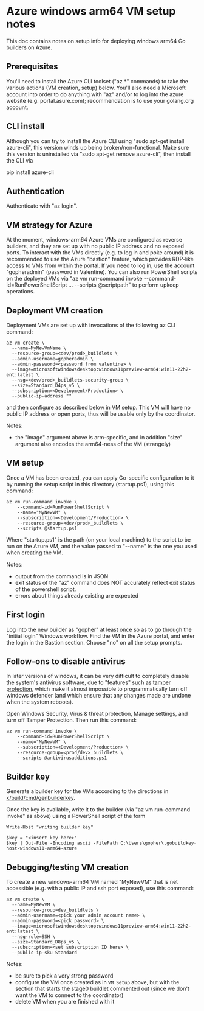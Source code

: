 <!---
# Copyright 2022 The Go Authors. All rights reserved.
# Use of this source code is governed by a BSD-style
# license that can be found in the LICENSE file.
-->

# Azure windows arm64 VM setup notes

This doc contains notes on setup info for deploying windows arm64 Go builders on Azure.

## Prerequisites

You'll need to install the Azure CLI toolset ("az *" commands) to take the various actions (VM creation, setup) below.  You'll also need a Microsoft account into order to do anything with "az" and/or to log into the azure website (e.g. portal.asure.com); recommendation is to use your golang.org account.

## CLI install

Although you can try to install the Azure CLI using "sudo apt-get install azure-cli", this version winds up being broken/non-functional.  Make sure this version is uninstalled via "sudo apt-get remove azure-cli", then install the CLI via

  pip install azure-cli

## Authentication

Authenticate with "az login".

## VM strategy for Azure

At the moment, windows-arm64 Azure VMs are configured as reverse builders, and they are set up with no public IP address and no exposed ports. To interact with the VMs directly (e.g. to log in and poke around) it is recommended to use the Azure "bastion" feature, which provides RDP-like access to VMs from within the portal.  If you need to log in, use the account "gopheradmin" (password in Valentine). You can also run PowerShell scripts on the deployed VMs via "az vm run-command invoke --command-id=RunPowerShellScript ... --scripts @scriptpath" to perform upkeep operations.

## Deployment VM creation

Deployment VMs are set up with invocations of the following az CLI command:

```
az vm create \
  --name=MyNewVmName \
  --resource-group=<dev/prod>_buildlets \
  --admin-username=gopheradmin \
  --admin-password=<password from valentine> \
  --image=microsoftwindowsdesktop:windows11preview-arm64:win11-22h2-ent:latest \
  --nsg=<dev/prod>_buildlets-security-group \
  --size=Standard_D4ps_v5 \
  --subscription=<Development/Production> \
  --public-ip-address ""
```

and then configure as described below in VM setup. This VM will have no public IP address or open ports, thus will be usable only by the coordinator. 

Notes:
* the "image" argument above is arm-specific, and in addition "size" argument also encodes the arm64-ness of the VM (strangely)


## VM setup

Once a VM has been created, you can apply Go-specific configuration to it by running the setup script in this directory (startup.ps1), using this command:

```
az vm run-command invoke \
    --command-id=RunPowerShellScript \
    --name="MyNewVM" \
    --subscription=<Development/Production> \
    --resource-group=<dev/prod>_buildlets \
    --scripts @startup.ps1
```

Where "startup.ps1" is the path (on your local machine) to the script to be run on the Azure VM, and the value passed to "--name" is the one you used when creating the VM.

Notes:

* output from the command is in JSON
* exit status of the "az" command does NOT accurately reflect exit status of the powershell script.
* errors about things already existing are expected

## First login

Log into the new builder as "gopher" at least once so as to go through the "initial login" Windows workflow. Find the VM in the Azure portal, and enter the login in the Bastion section. Choose "no" on all the setup prompts.

## Follow-ons to disable antivirus

In later versions of windows, it can be very difficult to completely disable the system's antivirus software, due to "features" such as [tamper protection](https://learn.microsoft.com/en-us/microsoft-365/security/defender-endpoint/prevent-changes-to-security-settings-with-tamper-protection?view=o365-worldwide), which make it almost impossible to programmatically turn off windows defender (and which ensure that any changes made are undone when the system reboots).

Open Windows Security, Virus & threat protection, Manage settings, and turn off Tamper Protection. Then run this command:

```
az vm run-command invoke \
    --command-id=RunPowerShellScript \
    --name="MyNewVM" \
    --subscription=<Development/Production> \
    --resource-group=<prod/dev>_buildlets \
    --scripts @antivirusadditions.ps1
```

## Builder key

Generate a builder key for the VMs according to the directions in [x/build/cmd/genbuilderkey](https://go.googlesource.com/build/+/fdfb99e1de1f68b555502056567be459d98a0e71/cmd/genbuilderkey/README.md).

Once the key is available, write it to the builder (via "az vm run-command invoke" as above) using a PowerShell script of the form

```
Write-Host "writing builder key"

$key = "<insert key here>"
$key | Out-File -Encoding ascii -FilePath C:\Users\gopher\.gobuildkey-host-windows11-arm64-azure
```

## Debugging/testing VM creation

To create a new windows-arm64 VM named "MyNewVM" that is net accessible (e.g. with a public IP and ssh port exposed), use this command:

```
az vm create \
  --name=MyNewVM \
  --resource-group=dev_buildlets \
  --admin-username=<pick your admin account name> \
  --admin-password=<pick password> \
  --image=microsoftwindowsdesktop:windows11preview-arm64:win11-22h2-ent:latest \
  --nsg-rule=SSH \
  --size=Standard_D8ps_v5 \
  --subscription=<set subscription ID here> \
  --public-ip-sku Standard
```

Notes:

* be sure to pick a very strong password
* configure the VM once created as in `VM Setup` above, but with the section that starts the stage0 buildlet commented out (since we don't want the VM to connect to the coordinator)
* delete VM when you are finished with it

